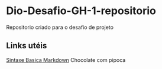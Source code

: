 # Dio-Desafio-GH-1-repositorio
Repositorio criado para o desafio de projeto

## Links utéis
[Sintaxe Basica Markdown](https://www.markdownguide.org/basic-syntax/)
Chocolate com pipoca
